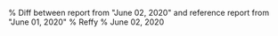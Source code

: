 % Diff between report from "June 02, 2020" and reference report from "June 01, 2020"
% Reffy
% June 02, 2020

